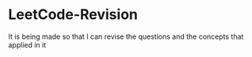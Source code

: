 # LeetCode-Revision
It is being made so that I can revise the questions and the concepts that applied in it
